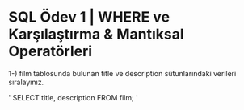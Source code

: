 # SQL Ödev 1 | WHERE ve Karşılaştırma &amp; Mantıksal Operatörleri

1-) film tablosunda bulunan title ve description sütunlarındaki verileri sıralayınız.

' SELECT title, description FROM film; '
